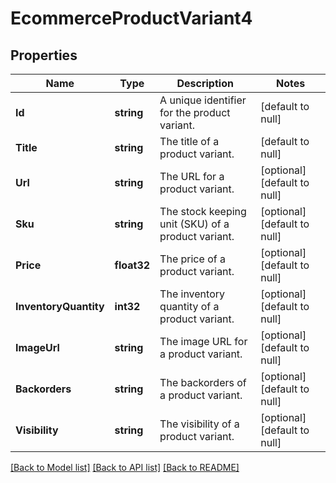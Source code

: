 # EcommerceProductVariant4

## Properties
Name | Type | Description | Notes
------------ | ------------- | ------------- | -------------
**Id** | **string** | A unique identifier for the product variant. | [default to null]
**Title** | **string** | The title of a product variant. | [default to null]
**Url** | **string** | The URL for a product variant. | [optional] [default to null]
**Sku** | **string** | The stock keeping unit (SKU) of a product variant. | [optional] [default to null]
**Price** | **float32** | The price of a product variant. | [optional] [default to null]
**InventoryQuantity** | **int32** | The inventory quantity of a product variant. | [optional] [default to null]
**ImageUrl** | **string** | The image URL for a product variant. | [optional] [default to null]
**Backorders** | **string** | The backorders of a product variant. | [optional] [default to null]
**Visibility** | **string** | The visibility of a product variant. | [optional] [default to null]

[[Back to Model list]](../README.md#documentation-for-models) [[Back to API list]](../README.md#documentation-for-api-endpoints) [[Back to README]](../README.md)



